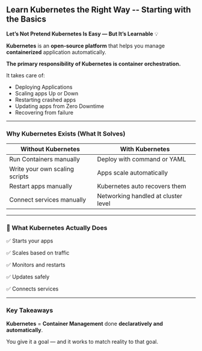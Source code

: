 ## Learn Kubernetes the Right Way --  Starting with the Basics

**Let’s Not Pretend Kubernetes Is Easy — But It’s Learnable** 💡

**Kubernetes** is an **open-source platform** that helps you manage **containerized** application automatically.

**The primary responsibility of Kubernetes is container orchestration.**


It takes care of:

 - Deploying Applications
 - Scaling apps Up or Down
 - Restarting crashed apps
 - Updating apps from Zero Downtime
 - Recovering from failure

---

### Why Kubernetes Exists (What It Solves)
 
| Without Kubernetes  | With Kubernetes |
| ------------------- | ------------- |
| Run Containers manually | Deploy with command or YAML  |
| Write your own scaling scripts  | Apps scale automatically  |
| Restart apps manually  | Kubernetes auto recovers them |
| Connect services manually | Networking handled at cluster level |

---

### 🔧 What Kubernetes Actually Does

✅ Starts your apps

✅ Scales based on traffic

✅ Monitors and restarts

✅ Updates safely

✅ Connects services

---

### Key Takeaways


**Kubernetes** = **Container Management** done **declaratively and automatically**.

You give it a goal — and it works to match reality to that goal.
 
 
